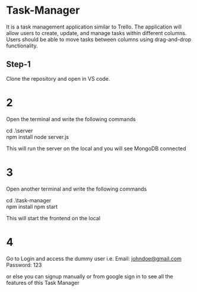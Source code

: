 # Task-Manager
It is a  task management application similar to Trello. The application will allow users to create, update, and manage tasks within different columns. Users should be able to move tasks between columns using drag-and-drop functionality.

## Step-1
Clone the repository and open in VS code.

# 2
Open the terminal and write the following commands

cd .\server\
npm install
node server.js

This will run the server on the local and you will see MongoDB connected


# 3
Open another terminal and write the following commands

cd .\task-manager\
npm install
npm start

This will start the frontend on the local



# 4
Go to Login and access the dummy user i.e.
Email: johndoe@gmail.com
Password: 123


or else you can signup manually or from google sign in to see all the features of this Task Manager
